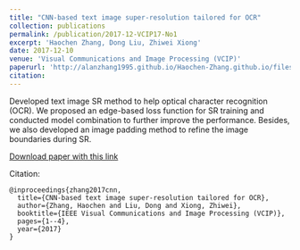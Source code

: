 ```yaml
---
title: "CNN-based text image super-resolution tailored for OCR"
collection: publications
permalink: /publication/2017-12-VCIP17-No1
excerpt: 'Haochen Zhang, Dong Liu, Zhiwei Xiong'
date: 2017-12-10
venue: 'Visual Communications and Image Processing (VCIP)'
paperurl: 'http://alanzhang1995.github.io/Haochen-Zhang.github.io/files/CNN-based_text_image_super-resolution_tailored_for_OCR.pdf'
citation: 
---
```


Developed text image SR method to help optical character recognition (OCR). We proposed an edge-based loss function for SR training and conducted model combination to further improve the performance. Besides, we also developed an image padding method to refine the image boundaries during SR.

[Download paper with this link](https://ieeexplore.ieee.org/abstract/document/8305127)

Citation: 
```
@inproceedings{zhang2017cnn,
  title={CNN-based text image super-resolution tailored for OCR},
  author={Zhang, Haochen and Liu, Dong and Xiong, Zhiwei},
  booktitle={IEEE Visual Communications and Image Processing (VCIP)},
  pages={1--4},
  year={2017}
}
```
